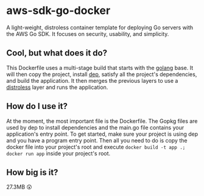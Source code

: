 # aws-sdk-go-docker
A light-weight, distroless container template for deploying Go servers with the AWS Go SDK. It focuses on security, usability, and simplicity.

## Cool, but what does it do?
This Dockerfile uses a multi-stage build that starts with the [golang](https://hub.docker.com/_/golang) base. It will then copy the project, install [dep](https://github.com/golang/dep), satisfy all the project's dependencies, and build the application. It then merges the previous layers to use a [distroless](https://github.com/GoogleContainerTools/distroless) layer and runs the application.

## How do I use it?
At the moment, the most important file is the Dockerfile. The Gopkg files are used by dep to install dependencies and the main.go file contains your application's entry point. To get started, make sure your project is using dep and you have a program entry point. Then all you need to do is copy the docker file into your project's root and execute `docker build -t app .; docker run app` inside your project's root.

## How big is it?
27.3MB 😲